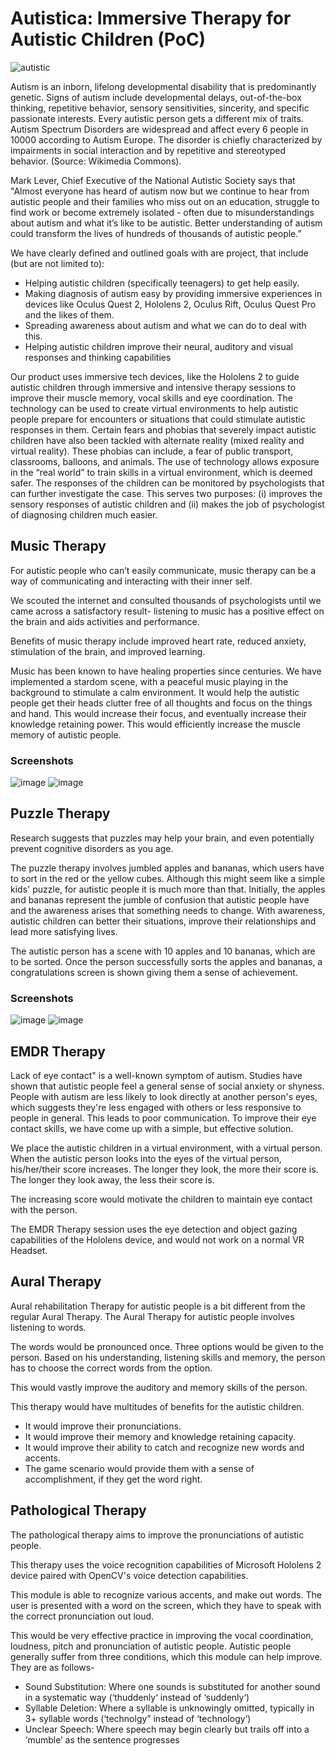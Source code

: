 # Autistica: Immersive Therapy for Autistic Children (PoC)

![autistic](https://user-images.githubusercontent.com/97734029/196027561-ba250161-15bc-4c28-b86c-b33e81986d17.png)

Autism is an inborn, lifelong developmental disability that is predominantly genetic. Signs of autism include developmental delays, out-of-the-box thinking, repetitive behavior, sensory sensitivities, sincerity, and specific passionate interests. Every autistic person gets a different mix of traits. Autism Spectrum Disorders are widespread and affect every 6 people in 10000 according to Autism Europe. The disorder is chiefly characterized by impairments in social interaction and by repetitive and stereotyped behavior. (Source: Wikimedia Commons).

Mark Lever, Chief Executive of the National Autistic Society says that "Almost everyone has heard of autism now but we continue to hear from autistic people and their families who miss out on an education, struggle to find work or become extremely isolated - often due to misunderstandings about autism and what it’s like to be autistic. Better understanding of autism could transform the lives of hundreds of thousands of autistic people.”

We have clearly defined and outlined goals with are project, that include (but are not limited to):
- Helping autistic children (specifically teenagers) to get help easily.
- Making diagnosis of autism easy by providing immersive experiences in devices like Oculus Quest 2, Hololens 2, Oculus Rift, Oculus Quest Pro and the likes of them.
- Spreading awareness about autism and what we can do to deal with this.
- Helping autistic children improve their neural, auditory and visual responses and thinking capabilities 

Our product uses immersive tech devices, like the Hololens 2 to guide autistic children through immersive and intensive therapy sessions to improve their muscle memory, vocal skills and eye coordination. The technology can be used to create virtual environments to help autistic people prepare for encounters or situations that could stimulate autistic responses in them. Certain fears and phobias that severely impact autistic children have also been tackled with alternate reality (mixed reality and virtual reality). These phobias can include, a fear of public transport, classrooms, balloons, and animals.  The use of technology allows exposure in the “real world” to train skills in a virtual environment, which is deemed safer. The responses of the children can be monitored by psychologists that can further investigate the case. This serves two purposes: (i) improves the sensory responses of autistic children and (ii) makes the job of psychologist of diagnosing children much easier. 

## Music Therapy

For autistic  people who can’t easily communicate, music therapy can be a way of communicating and interacting with their inner self.

We scouted the internet and consulted thousands of psychologists until we came across a satisfactory result- listening to music has a positive effect on the brain and aids activities and performance. 

Benefits of music therapy include improved heart rate, reduced anxiety, stimulation of the brain, and improved learning. 

Music has been known to have healing properties since centuries. We have implemented a stardom scene, with a peaceful music playing in the background to stimulate a calm environment. It would help the autistic people get their heads clutter free of all thoughts and focus on the things and hand. This would increase their focus, and eventually increase their knowledge retaining power. This would efficiently increase the muscle memory of autistic people.

### Screenshots
![image](https://user-images.githubusercontent.com/97734029/196027671-0911c24a-4072-4ed2-b32d-164ee7b4a1fd.png)
![image](https://user-images.githubusercontent.com/97734029/196027673-19b081bb-2905-44cf-b5a6-755068754d73.png)

## Puzzle Therapy

Research suggests that puzzles may help your brain, and even potentially prevent cognitive disorders as you age.

The puzzle therapy involves jumbled apples and bananas, which users have to sort in the red or the yellow cubes. Although this might seem like a simple kids' puzzle, for autistic people it is much more than that. Initially, the apples and bananas represent the jumble of confusion that autistic people have and the awareness arises that something needs to change. With awareness, autistic children can better their situations, improve their relationships and lead more satisfying lives.

The autistic person has a scene with 10 apples and 10 bananas, which are to be sorted. Once the person successfully sorts the apples and bananas, a congratulations screen is shown giving them a sense of achievement. 

### Screenshots
![image](https://user-images.githubusercontent.com/97734029/196028191-342b22bb-75ff-440d-a0c4-40ff2aff9f3c.png)
![image](https://user-images.githubusercontent.com/97734029/196028288-1bebd1d0-5ecf-4a41-8bfe-f75375594bfd.png)

## EMDR Therapy

Lack of eye contact" is a well-known symptom of autism. Studies have shown that autistic people feel a general sense of social anxiety or shyness. People with autism are less likely to look directly at another person's eyes, which suggests they're less engaged with others or less responsive to people in general. This leads to poor communication. To improve their eye contact skills, we have come up with a simple, but effective solution. 

We place the autistic children in a virtual environment, with a virtual person. When the autistic person looks into the eyes of the virtual person, his/her/their score increases. The longer they look, the more their score is. The longer they look away, the less their score is. 

The increasing score would motivate the children to maintain eye contact with the person. 

The EMDR Therapy session uses the eye detection and object gazing capabilities of the Hololens device, and would not work on a normal VR Headset.

## Aural Therapy

Aural rehabilitation Therapy for autistic people is a bit different from the regular Aural Therapy. The Aural Therapy for autistic people involves listening to words.

The words would be pronounced once. Three options would be given to the person. Based on his understanding, listening skills and memory, the person has to choose the correct words from the option.

This would vastly improve the auditory and memory skills of the person.

This therapy would have multitudes of benefits for the autistic children.

- It would improve their pronunciations.
- It would improve their memory and knowledge retaining capacity.
- It would improve their ability to catch and recognize new words and accents.
- The game scenario would provide them with a sense of accomplishment, if they get the word right.

## Pathological Therapy
The pathological therapy aims to improve the pronunciations of autistic people.

This therapy uses the voice recognition capabilities of Microsoft Hololens 2 device paired with OpenCV's voice detection capabilities. 

This module is able to recognize various accents, and make out words. The user is presented with a word on the screen, which they have to speak with the correct pronunciation out loud.

This would be very effective practice in improving the vocal coordination, loudness, pitch and pronunciation of autistic people. Autistic people generally suffer from three conditions, which this module can help improve. They are as follows-

- Sound Substitution: Where one sounds is substituted for another sound in a systematic way (‘thuddenly‘ instead of ‘suddenly‘)
- Syllable Deletion: Where a syllable is unknowingly omitted, typically in 3+ syllable words (‘technolgy” instead of ‘technology‘)
- Unclear Speech: Where speech may begin clearly but trails off into a ‘mumble’ as the sentence progresses
